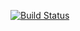[![Build Status](https://travis-ci.org/prizrak8990/lab07.svg?branch=master)](https://travis-ci.org/prizrak8990/lab07)
